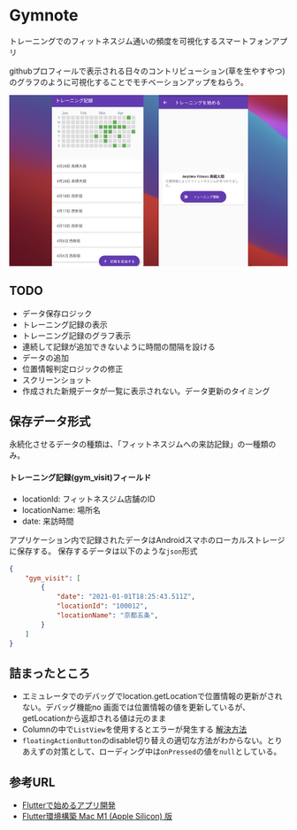 # Gymnote

トレーニングでのフィットネスジム通いの頻度を可視化するスマートフォンアプリ

githubプロフィールで表示される日々のコントリビューション(草を生やすやつ)のグラフのように可視化することでモチベーションアップをねらう。

![gymnote.png](./gymnote.png)

## TODO
- データ保存ロジック
- トレーニング記録の表示
- トレーニング記録のグラフ表示
- 連続して記録が追加できないように時間の間隔を設ける
- データの追加
- 位置情報判定ロジックの修正
- スクリーンショット
- 作成された新規データが一覧に表示されない。データ更新のタイミング

## 保存データ形式

永続化させるデータの種類は、「フィットネスジムへの来訪記録」の一種類のみ。
#### トレーニング記録(gym_visit)フィールド
- locationId: フィットネスジム店舗のID
- locationName: 場所名
- date: 来訪時間

アプリケーション内で記録されたデータはAndroidスマホのローカルストレージに保存する。
保存するデータは以下のような`json`形式
```json
{
    "gym_visit": [
        {
            "date": "2021-01-01T18:25:43.511Z",
            "locationId": "100012",
            "locationName": "京都五条",
        }
    ]
}
```

## 詰まったところ

- エミュレータでのデバッグでlocation.getLocationで位置情報の更新がされない。デバッグ機能no
画面では位置情報の値を更新しているが、getLocationから返却される値は元のまま
- Columnの中で`ListView`を使用するとエラーが発生する [解決方法](https://qiita.com/tabe_unity/items/4c0fa9b167f4d0a7d7c2)
- `floatingActionButton`のdisable切り替えの適切な方法がわからない。とりあえずの対策として、ローディング中は`onPressed`の値を`null`としている。

## 参考URL

- [Flutterで始めるアプリ開発](https://www.flutter-study.dev/widgets/about-widget)
- [Flutter環境構築 Mac M1 (Apple Silicon) 版](https://zenn.dev/hndr/articles/14689ec937af1f)
